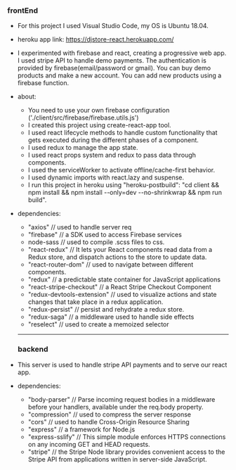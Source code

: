  ### frontEnd

* For this project I used Visual Studio Code, my OS is Ubuntu 18.04.
* heroku app link: https://djstore-react.herokuapp.com/

* I experimented with firebase and react, creating a progressive web app. I used stripe API to handle demo payments. The authentication is provided by firebase(email/password or gmail). You can buy demo products and make a new account. You can add new products using a firebase function.

* about:
  - You need to use your own firebase configuration ('./client/src/firebase/firebase.utils.js')
  - I created this project using create-react-app tool.
  - I used react lifecycle methods to handle custom functionality that gets executed during the different phases of a component.
  - I used redux to manage the app state.
  - I used react props system and redux to pass data through components.
  - I used the serviceWorker to activate offline/cache-first behavior.
  - I used dynamic imports with react.lazy and suspense.
  - I run this project in heroku using "heroku-postbuild": "cd client && npm install && npm install --only=dev --no-shrinkwrap && npm run build".

* dependencies:
    - "axios" // used to handle server req
    - "firebase" // a SDK used to access Firebase services
    - node-sass // used to compile .scss files to css.
    - "react-redux" // It lets your React components read data from a Redux store, and dispatch actions to the store to update data.
    - "react-router-dom" // used to navigate between different components.
    - "redux" // a predictable state container for JavaScript applications
    - "react-stripe-checkout" // a React Stripe Checkout Component
    - "redux-devtools-extension" // used to visualize actions and state changes that take place in a redux application.
    - "redux-persist" // persist and rehydrate a redux store.
    - "redux-saga" // a middleware used to handle side effects
    - "reselect" // used to create a memoized selector
    
    -------------------------
  ### backend

* This server is used to handle stripe API payments and to serve our react app.

* dependencies: 
    - "body-parser" // Parse incoming request bodies in a middleware before your handlers, available under the req.body property.
    - "compression" // used to compress the server response
    - "cors" // used to handle Cross-Origin Resource Sharing
    - "express" // a framework for Node.js
    - "express-sslify" // This simple module enforces HTTPS connections on any incoming GET and HEAD requests.
    - "stripe" // the Stripe Node library provides convenient access to the Stripe API from applications written in server-side JavaScript.

